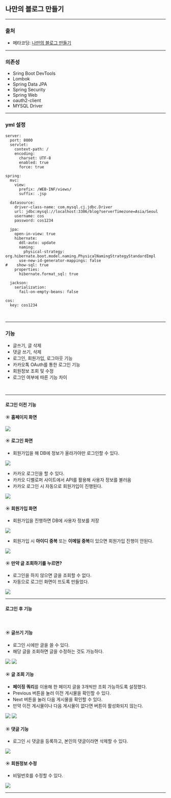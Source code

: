 ## 나만의 블로그 만들기

<hr/>

### 출처

- 메타코딩: [나만의 블로그 만들기](https://www.youtube.com/watch?v=6bhF5o4gAOs&list=PL93mKxaRDidECgjOBjPgI3Dyo8ka6Ilqm)

<hr/>

### 의존성

- Sring Boot DevTools
- Lombok
- Spring Data JPA
- Spring Security
- Spring Web
- oauth2-client
- MYSQL Driver

<hr/>

### yml 설정

```
server:
  port: 8000
  servlet:
    context-path: /
    encoding:
      charset: UTF-8
      enabled: true
      force: true
    
spring:
  mvc:
    view:
      prefix: /WEB-INF/views/
      suffix: .jsp
      
  datasource:
    driver-class-name: com.mysql.cj.jdbc.Driver
    url: jdbc:mysql://localhost:3306/blog?serverTimezone=Asia/Seoul
    username: cos
    password: cos1234
    
  jpa:
    open-in-view: true
    hibernate:
      ddl-auto: update
      naming:
        physical-strategy: org.hibernate.boot.model.naming.PhysicalNamingStrategyStandardImpl
      use-new-id-generator-mappings: false
#    show-sql: true
    properties:
      hibernate.format_sql: true

  jackson:
    serialization:
      fail-on-empty-beans: false
      
cos:
  key: cos1234
```

<br/>

<hr/>

### 기능

- 글쓰기, 글 삭제
- 댓글 쓰기, 삭제
- 로그인, 회원가입, 로그아웃 기능
- 카카오톡 OAuth를 통한 로그인 기능
- 회원정보 조회 및 수정
- 로그인 여부에 따른 기능 차이

<br/>

<hr/>

#### 로그인 이전 기능

#### :sunny: 홈페이지 화면

<img src="image/home.jpg">

<br/>

#### :sunny: 로그인 화면

- 회원가입을 해 DB에 정보가 올라가야만 로그인할 수 있다.


<img src="image/login.jpg">

- 카카오 로그인을 할 수 있다.
- 카카오 디벨로퍼 사이트에서 API를 활용해 사용자 정보를 불러옴
- 카카오 로그인 시 자동으로 회원가입이 진행된다.

<img src="image/kakao.jpg">

<br/>

#### :sunny: 회원가입 화면

- 회원가입을 진행하면 DB에 사용자 정보를 저장

<img src="image/signup.jpg">

- 회원가입 시 **아이디 중복** 또는 **이메일 중복**이 있으면 회원가입 진행이 안된다.

<img src="image/fail.jpg">

<br/>

#### :sunny: 만약 글 조회하기를 누르면?

- 로그인을 하지 않으면 글을 조회할 수 없다.
- 자동으로 로그인 화면이 뜨도록 만들었다.

<img src="image/login.jpg">

<br/>

<hr/>

#### 로그인 후 기능

<br/>

#### :sunny: 글쓰기 기능

- 로그인 시에만 글을 쓸 수 있다.
- 해당 글을 조회하면 글을 수정하는 것도 가능하다.

<img src="image/write.jpg">

<img src="image/content.jpg">

<br/>

#### :sunny: 글 조회 기능

- **페이징 쿼리**를 이용해 한 페이지 글을 3개씩만 조회 가능하도록 설정했다.
- Previous 버튼을 눌러 이전 게시물을 확인할 수 있다.
- Next 버튼을 눌러 다음 게시물을 확인할 수 있다.
- 만약 이전 게시물이나 다음 게시물이 없다면 버튼이 활성화되지 않는다.

<img src="image/previous.jpg">

<img src="image/next.jpg">

<br/>

#### :sunny: 댓글 기능

- 로그인 시 댓글을 등록하고, 본인의 댓글이라면 삭제할 수 있다.

<img src="image/reply.jpg">

<br/>

#### :sunny: 회원정보 수정

- 비밀번호를 수정할 수 있다.

<img src="image/user_info.jpg">

<br/>

<hr/>